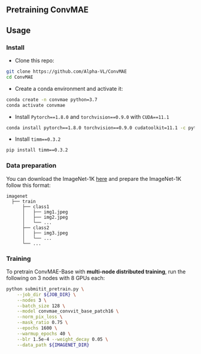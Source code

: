 ## Pretraining ConvMAE
## Usage

### Install
- Clone this repo:

```bash
git clone https://github.com/Alpha-VL/ConvMAE
cd ConvMAE
```

- Create a conda environment and activate it:
```bash
conda create -n convmae python=3.7
conda activate convmae
```

- Install `Pytorch==1.8.0` and `torchvision==0.9.0` with `CUDA==11.1`

```bash
conda install pytorch==1.8.0 torchvision==0.9.0 cudatoolkit=11.1 -c pytorch -c conda-forge
```

- Install `timm==0.3.2`

```bash
pip install timm==0.3.2
```

### Data preparation

You can download the ImageNet-1K [here](https://image-net.org) and prepare the ImageNet-1K follow this format:
```tree data
imagenet
  ├── train
      ├── class1
      │   ├── img1.jpeg
      │   ├── img2.jpeg
      │   └── ...
      ├── class2
      │   ├── img3.jpeg
      │   └── ...
      └── ...
```

### Training
To pretrain ConvMAE-Base with **multi-node distributed training**, run the following on 3 nodes with 8 GPUs each:

```bash
python submitit_pretrain.py \
    --job_dir ${JOB_DIR} \
    --nodes 3 \
    --batch_size 128 \
    --model convmae_convvit_base_patch16 \
    --norm_pix_loss \
    --mask_ratio 0.75 \
    --epochs 1600 \
    --warmup_epochs 40 \
    --blr 1.5e-4 --weight_decay 0.05 \
    --data_path ${IMAGENET_DIR}
```
